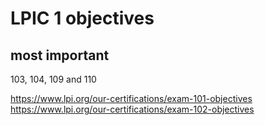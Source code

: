 # LPIC 1 objectives

## most important

103, 104, 109 and 110

https://www.lpi.org/our-certifications/exam-101-objectives
https://www.lpi.org/our-certifications/exam-102-objectives



